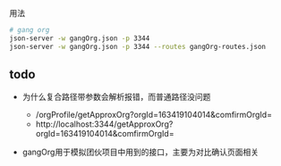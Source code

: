 用法
```bash
# gang org
json-server -w gangOrg.json -p 3344
json-server -w gangOrg.json -p 3344 --routes gangOrg-routes.json 
```

## todo
+ 为什么复合路径带参数会解析报错，而普通路径没问题
  + /orgProfile/getApproxOrg?orgId=163419104014&comfirmOrgId=
  + http://localhost:3344/getApproxOrg?orgId=163419104014&comfirmOrgId=

+ gangOrg用于模拟团伙项目中用到的接口，主要为对比确认页面相关
